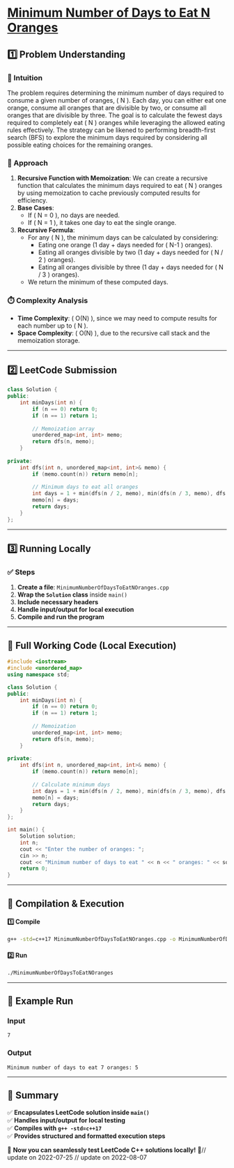 # **[Minimum Number of Days to Eat N Oranges](https://leetcode.com/problems/minimum-number-of-days-to-eat-n-oranges/description/)**  

## **1️⃣ Problem Understanding**  
### **📌 Intuition**  
The problem requires determining the minimum number of days required to consume a given number of oranges, \( N \). Each day, you can either eat one orange, consume all oranges that are divisible by two, or consume all oranges that are divisible by three. The goal is to calculate the fewest days required to completely eat \( N \) oranges while leveraging the allowed eating rules effectively. The strategy can be likened to performing breadth-first search (BFS) to explore the minimum days required by considering all possible eating choices for the remaining oranges.

### **🚀 Approach**  
1. **Recursive Function with Memoization**: We can create a recursive function that calculates the minimum days required to eat \( N \) oranges by using memoization to cache previously computed results for efficiency.
2. **Base Cases**:
   - If \( N = 0 \), no days are needed.
   - If \( N = 1 \), it takes one day to eat the single orange.
3. **Recursive Formula**:
   - For any \( N \), the minimum days can be calculated by considering:
     - Eating one orange (1 day + days needed for \( N-1 \) oranges).
     - Eating all oranges divisible by two (1 day + days needed for \( N / 2 \) oranges).
     - Eating all oranges divisible by three (1 day + days needed for \( N / 3 \) oranges).
   - We return the minimum of these computed days.

### **⏱️ Complexity Analysis**  
- **Time Complexity**: \( O(N) \), since we may need to compute results for each number up to \( N \).
- **Space Complexity**: \( O(N) \), due to the recursive call stack and the memoization storage.

---  

## **2️⃣ LeetCode Submission**  
```cpp
class Solution {
public:
    int minDays(int n) {
        if (n == 0) return 0;
        if (n == 1) return 1;
        
        // Memoization array
        unordered_map<int, int> memo;
        return dfs(n, memo);
    }
    
private:
    int dfs(int n, unordered_map<int, int>& memo) {
        if (memo.count(n)) return memo[n];
        
        // Minimum days to eat all oranges
        int days = 1 + min(dfs(n / 2, memo), min(dfs(n / 3, memo), dfs(n - 1, memo)));
        memo[n] = days;
        return days;
    }
};
```  

---  

## **3️⃣ Running Locally**  
### **✅ Steps**  
1. **Create a file**: `MinimumNumberOfDaysToEatNOranges.cpp`  
2. **Wrap the `Solution` class** inside `main()`  
3. **Include necessary headers**  
4. **Handle input/output for local execution**  
5. **Compile and run the program**  

---  

## **📝 Full Working Code (Local Execution)**  
```cpp
#include <iostream>
#include <unordered_map>
using namespace std;

class Solution {
public:
    int minDays(int n) {
        if (n == 0) return 0;
        if (n == 1) return 1;
        
        // Memoization
        unordered_map<int, int> memo;
        return dfs(n, memo);
    }
    
private:
    int dfs(int n, unordered_map<int, int>& memo) {
        if (memo.count(n)) return memo[n];
        
        // Calculate minimum days
        int days = 1 + min(dfs(n / 2, memo), min(dfs(n / 3, memo), dfs(n - 1, memo)));
        memo[n] = days;
        return days;
    }
};

int main() {
    Solution solution;
    int n;
    cout << "Enter the number of oranges: ";
    cin >> n;
    cout << "Minimum number of days to eat " << n << " oranges: " << solution.minDays(n) << endl;
    return 0;
}
```  

---  

## **🔧 Compilation & Execution**  
#### **1️⃣ Compile**  
```bash
g++ -std=c++17 MinimumNumberOfDaysToEatNOranges.cpp -o MinimumNumberOfDaysToEatNOranges
```  

#### **2️⃣ Run**  
```bash
./MinimumNumberOfDaysToEatNOranges
```  

---  

## **🎯 Example Run**  
### **Input**  
```
7
```  
### **Output**  
```
Minimum number of days to eat 7 oranges: 5
```  

---  

## **📌 Summary**  
✅ **Encapsulates LeetCode solution inside `main()`**  
✅ **Handles input/output for local testing**  
✅ **Compiles with `g++ -std=c++17`**  
✅ **Provides structured and formatted execution steps**  

🚀 **Now you can seamlessly test LeetCode C++ solutions locally!** 🚀// update on 2022-07-25
// update on 2022-08-07

